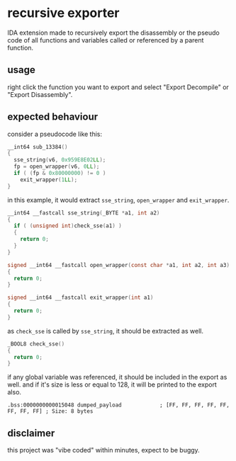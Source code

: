 # recursive exporter

IDA extension made to recursively export the disassembly or the pseudo code of all functions and variables called or referenced by a parent function.

## usage
right click the function you want to export and select "Export Decompile" or "Export Disassembly".

## expected behaviour

consider a pseudocode like this:

```c
__int64 sub_13384()
{
  sse_string(v6, 0x959E8E02LL);
  fp = open_wrapper(v6, 0LL);
  if ( (fp & 0x80000000) != 0 )
    exit_wrapper(1LL);
}
```

in this example, it would extract `sse_string`, `open_wrapper` and `exit_wrapper`.

```c
__int64 __fastcall sse_string(_BYTE *a1, int a2)
{
  if ( (unsigned int)check_sse(a1) )
  {
    return 0;
  }
}

signed __int64 __fastcall open_wrapper(const char *a1, int a2, int a3)
{
  return 0;
}

signed __int64 __fastcall exit_wrapper(int a1)
{
  return 0;
}
```

as `check_sse` is called by `sse_string`, it should be extracted as well.

```c
_BOOL8 check_sse()
{
  return 0;
}
```

if any global variable was referenced, it should be included in the export as well. and if it's size is less or equal to 128, it will be printed to the export also.

```
.bss:0000000000015048 dumped_payload            ; [FF, FF, FF, FF, FF, FF, FF, FF] ; Size: 8 bytes
```

## disclaimer
this project was "vibe coded" within minutes, expect to be buggy.
